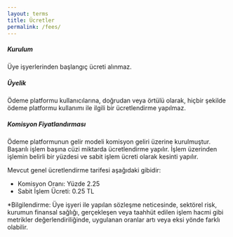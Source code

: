 ```yaml
---
layout: terms
title: Ücretler
permalink: /fees/
---
```


##### Kurulum

Üye işyerlerinden başlangıç ücreti alınmaz.

##### Üyelik

Ödeme platformu kullanıcılarına, doğrudan veya örtülü olarak, hiçbir şekilde ödeme platformu kullanımı ile ilgili bir ücretlendirme yapılmaz.  

##### Komisyon Fiyatlandırması

Ödeme platformunun gelir modeli komisyon geliri üzerine kurulmuştur. Başarılı işlem başına cüzi miktarda ücretlendirme yapılır. İşlem üzerinden işlemin belirli bir yüzdesi ve sabit işlem ücreti olarak kesinti yapılır.

Mevcut genel ücretlendirme tarifesi aşağıdaki gibidir:

- Komisyon Oranı: Yüzde 2.25
- Sabit İşlem Ücreti: 0.25 TL

*Bilgilendirme: Üye işyeri ile yapılan sözleşme neticesinde, sektörel risk, kurumun finansal sağlığı, gerçekleşen veya taahhüt edilen işlem hacmi gibi metrikler değerlendiriliğinde, uygulanan oranlar artı veya eksi yönde farklı olabilir.
